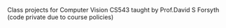 Class projects for Computer Vision CS543 taught by Prof.David S Forsyth (code private due to course policies)
